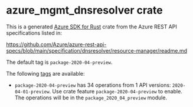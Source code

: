 # azure_mgmt_dnsresolver crate

This is a generated [Azure SDK for Rust](https://github.com/Azure/azure-sdk-for-rust) crate from the Azure REST API specifications listed in:

https://github.com/Azure/azure-rest-api-specs/blob/main/specification/dnsresolver/resource-manager/readme.md

The default tag is `package-2020-04-preview`.

The following [tags](https://github.com/Azure/azure-sdk-for-rust/blob/main/services/tags.md) are available:

- `package-2020-04-preview` has 34 operations from 1 API versions: `2020-04-01-preview`. Use crate feature `package-2020-04-preview` to enable. The operations will be in the `package_2020_04_preview` module.